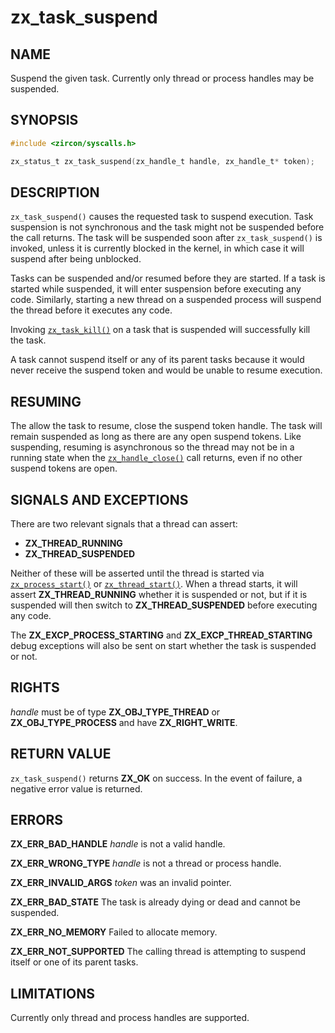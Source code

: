 # zx_task_suspend

## NAME

<!-- Updated by update-docs-from-abigen, do not edit. -->

Suspend the given task. Currently only thread or process handles may be suspended.

## SYNOPSIS

<!-- Updated by update-docs-from-abigen, do not edit. -->

```c
#include <zircon/syscalls.h>

zx_status_t zx_task_suspend(zx_handle_t handle, zx_handle_t* token);
```

## DESCRIPTION

`zx_task_suspend()` causes the requested task to suspend
execution. Task suspension is not synchronous and the task might not
be suspended before the call returns. The task will be suspended soon
after `zx_task_suspend()` is invoked, unless it is currently blocked in
the kernel, in which case it will suspend after being unblocked.

Tasks can be suspended and/or resumed before they are started. If a task is
started while suspended, it will enter suspension before executing any code.
Similarly, starting a new thread on a suspended process will suspend the thread
before it executes any code.

Invoking [`zx_task_kill()`] on a task that is suspended will successfully kill
the task.

A task cannot suspend itself or any of its parent tasks because it would never
receive the suspend token and would be unable to resume execution.

## RESUMING

The allow the task to resume, close the suspend token handle. The task will
remain suspended as long as there are any open suspend tokens. Like suspending,
resuming is asynchronous so the thread may not be in a running state when the
[`zx_handle_close()`] call returns, even if no other suspend tokens
are open.

## SIGNALS AND EXCEPTIONS

There are two relevant signals that a thread can assert:

- **ZX_THREAD_RUNNING**
- **ZX_THREAD_SUSPENDED**

Neither of these will be asserted until the thread is started via
[`zx_process_start()`] or [`zx_thread_start()`]. When
a thread starts, it will assert **ZX_THREAD_RUNNING** whether it is suspended
or not, but if it is suspended will then switch to **ZX_THREAD_SUSPENDED**
before executing any code.

The **ZX_EXCP_PROCESS_STARTING** and **ZX_EXCP_THREAD_STARTING** debug
exceptions will also be sent on start whether the task is suspended or not.

## RIGHTS

<!-- Updated by update-docs-from-abigen, do not edit. -->

*handle* must be of type **ZX_OBJ_TYPE_THREAD** or **ZX_OBJ_TYPE_PROCESS** and have **ZX_RIGHT_WRITE**.

## RETURN VALUE

`zx_task_suspend()` returns **ZX_OK** on success.
In the event of failure, a negative error value is returned.

## ERRORS

**ZX_ERR_BAD_HANDLE** *handle* is not a valid handle.

**ZX_ERR_WRONG_TYPE** *handle* is not a thread or process handle.

**ZX_ERR_INVALID_ARGS**  *token*  was an invalid pointer.

**ZX_ERR_BAD_STATE**  The task is already dying or dead and cannot be suspended.

**ZX_ERR_NO_MEMORY**  Failed to allocate memory.

**ZX_ERR_NOT_SUPPORTED**  The calling thread is attempting to suspend itself or
                          one of its parent tasks.

## LIMITATIONS

Currently only thread and process handles are supported.

<!-- References updated by update-docs-from-abigen, do not edit. -->

[`zx_handle_close()`]: handle_close.md
[`zx_process_start()`]: process_start.md
[`zx_task_kill()`]: task_kill.md
[`zx_thread_start()`]: thread_start.md
